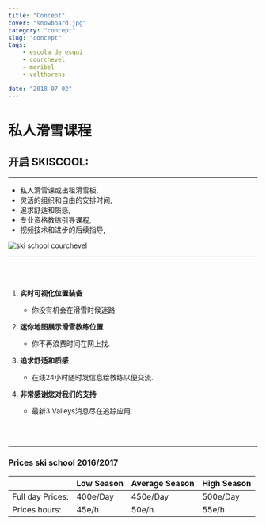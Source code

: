 ```yaml
---
title: "Concept"
cover: "snowboard.jpg"
category: "concept"
slug: "concept"
tags:
    - escola de esqui
    - courchevel
    - meribel
    - valthorens

date: "2018-07-02"
---
```



# 私人滑雪课程

## 开启 SKISCOOL:

---

* 私人滑雪课或出租滑雪板,
* 灵活的组织和自由的安排时间,
* 追求舒适和质感,
* 专业资格教练引导课程,
* 视频技术和进步的后续指导,

![ski school courchevel](https://skiscool.com/dist/offpiste.jpg)

---
<br/>
<br/>

1. **实时可视化位置装备**
    * 你没有机会在滑雪时候迷路.
    
2. **迷你地图展示滑雪教练位置**
    * 你不再浪费时间在网上找.
    
3. **追求舒适和质感**
    * 在线24小时随时发信息给教练以便交流.
    
4. **非常感谢您对我们的支持**
    * 最新3 Valleys消息尽在追踪应用.

<br/>
<br/>

---

### Prices ski school 2016/2017

|                       	| Low Season 	| Average Season 	| High Season 	|
|-----------------------	|--------------	|----------------	|--------------	|
| Full day Prices:         	|   400e/Day  	|    450e/Day   	|   500e/Day  	|
| Prices hours:         	|     45e/h    	|      50e/h     	|     55e/h    	|
